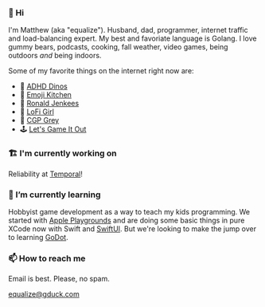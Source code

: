 ### 👋 Hi

I'm Matthew (aka "equalize"). Husband, dad, programmer, internet traffic and load-balancing expert. My best and favoriate language is Golang. I love gummy bears, podcasts, cooking, fall weather, video games, being outdoors *and* being indoors. 

Some of my favorite things on the internet right now are:
- 🦕 [ADHD Dinos](https://adhdinos.com)
- 🍳 [Emoji Kitchen](https://emojikitchen.dev)
- 🎹 [Ronald Jenkees](https://ronaldjenkees.bandcamp.com)
- 🎵 [LoFi Girl](https://www.youtube.com/@LofiGirl)
- 🎏 [CGP Grey](https://cgpgrey.substack.com/p/does-your-flag-fail)
- 🕹️ [Let's Game It Out](https://www.youtube.com/channel/UCto7D1L-MiRoOziCXK9uT5Q)

### 🏗️ I'm currently working on

Reliability at [Temporal](https://github.com/temporalio)!

### 🌱 I’m currently learning

Hobbyist game development as a way to teach my kids programming. We started with [Apple Playgrounds](https://developer.apple.com/swift-playgrounds/) and are doing some basic things in pure XCode now with Swift and [SwiftUI](https://developer.apple.com/xcode/swiftui/). But we're looking to make the jump over to learning [GoDot](https://godotengine.org).

### 📫 How to reach me

Email is best. Please, no spam.

equalize@gduck.com
